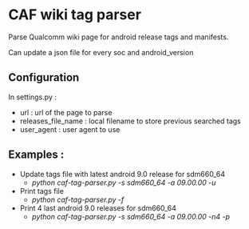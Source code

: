 # CAF wiki tag parser

Parse Qualcomm wiki page for android release tags and manifests.

Can update a json file for every soc and android_version


## Configuration
In settings.py :
* url : url of the page to parse
* releases_file_name : local filename to store previous searched tags
* user_agent : user agent to use


## Examples :

* Update tags file with latest android 9.0 release for sdm660_64
  * _python caf-tag-parser.py -s sdm660_64 -a 09.00.00 -u_
* Print tags file
  * _python caf-tag-parser.py -f_
* Print 4 last android 9.0 releases for sdm660_64
  * _python caf-tag-parser.py -s sdm660_64 -a 09.00.00 -n4 -p_
